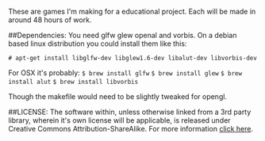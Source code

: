 These are games I'm making for a educational project.
Each will be made in around 48 hours of work.

##Dependencies:
You need glfw glew openal and vorbis. On a debian based linux distribution you could
install them like this:

`# apt-get install libglfw-dev libglew1.6-dev libalut-dev libvorbis-dev`

For OSX it's probably:
`$ brew install glfw`
`$ brew install glew`
`$ brew install alut`
`$ brew install libvorbis`

Though the makefile would need to be slightly tweaked for opengl.

##LICENSE:
The software within, unless otherwise linked from a 3rd party library, wherein it's own license will be applicable, is released under Creative Commons Attribution-ShareAlike. For more information [click here](http://creativecommons.org/licenses/by-sa/3.0/).
